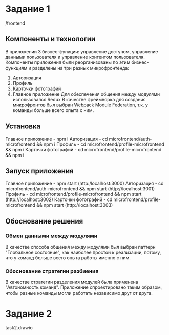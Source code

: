 # Задание 1
/frontend

## Компоненты и технологии
В приложении 3 бизнес-функции: управление доступом, управление данными пользователя и управление контентом пользователя.
Компоненты приложения были реорганизованы по этим бизнес-функциям и разделены на три разных микрофронтенда:
1. Авторизация
2. Профиль
3. Карточки фотографий
4. Главное приложение
Для обеспечения общения между модулями использовался Redux
В качестве фреймворка для создания микрофронтов был выбран Webpack Module Federation, т.к. у команды больше всего опыта с ним.


## Установка 
Главное приложение - npm i 
Авторизация - cd microfrontend/auth-microfrontend && npm i
Профиль - cd microfrontend/profile-microfrontend && npm i
Карточки фотографий - cd microfrontend/profile-microfrontend && npm i


## Запуск приложения
Главное приложение - npm start (http:/localhost:3000)
Авторизация - cd microfrontend/auth-microfrontend && npm start (http://localhost:3001)
Профиль - cd microfrontend/profile-microfrontend && npm start (http://localhost:3002)
Карточки фотографий - cd microfrontend/profile-microfrontend && npm start (http://localhost:3003)


## Обоснование решения
### Обмен данными между модулями
В качестве способа общения между модулями был выбран паттерн "Глобальное состояние", как наиболее простой к реализации,
потому, что у команд больше всего опыта работы именно с ним.


### Обоснование стратегии разбиения 
В качестве стратегии разделения модулей была применена "Автономность команд".
Приложение спроектировано таким образом, чтобы разные команды могли работать независимо друг от друга.


# Задание 2
task2.drawio

